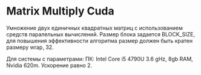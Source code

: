 # Matrix Multiply Cuda

Умножение двух единичных квадратных матриц с использованием средств паралельных вычислений.
Размер блока задается BLOCK_SIZE, для повышения эффективности алгоритма размер должен быть кратен размеру wrap, 32.

Для системы с параметрами:
ПК: Intel Core i5 4790U 3.6 gHz, 8gb RAM, Nvidia 620m.
Ускорение равно 2.
